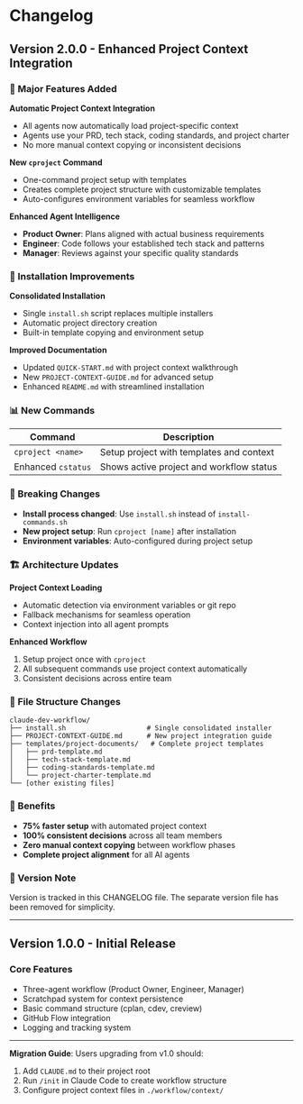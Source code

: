 # Changelog

## Version 2.0.0 - Enhanced Project Context Integration

### 🚀 Major Features Added

**Automatic Project Context Integration**
- All agents now automatically load project-specific context
- Agents use your PRD, tech stack, coding standards, and project charter
- No more manual context copying or inconsistent decisions

**New `cproject` Command**
- One-command project setup with templates
- Creates complete project structure with customizable templates
- Auto-configures environment variables for seamless workflow

**Enhanced Agent Intelligence**
- **Product Owner**: Plans aligned with actual business requirements
- **Engineer**: Code follows your established tech stack and patterns  
- **Manager**: Reviews against your specific quality standards

### 🔧 Installation Improvements

**Consolidated Installation**
- Single `install.sh` script replaces multiple installers
- Automatic project directory creation
- Built-in template copying and environment setup

**Improved Documentation**
- Updated `QUICK-START.md` with project context walkthrough
- New `PROJECT-CONTEXT-GUIDE.md` for advanced setup
- Enhanced `README.md` with streamlined installation

### 📊 New Commands

| Command | Description |
|---------|-------------|
| `cproject <name>` | Setup project with templates and context |
| Enhanced `cstatus` | Shows active project and workflow status |

### 🔄 Breaking Changes

- **Install process changed**: Use `install.sh` instead of `install-commands.sh`
- **New project setup**: Run `cproject [name]` after installation
- **Environment variables**: Auto-configured during project setup

### 🏗️ Architecture Updates

**Project Context Loading**
- Automatic detection via environment variables or git repo
- Fallback mechanisms for seamless operation
- Context injection into all agent prompts

**Enhanced Workflow**
1. Setup project once with `cproject`
2. All subsequent commands use project context automatically
3. Consistent decisions across entire team

### 📁 File Structure Changes

```
claude-dev-workflow/
├── install.sh                    # Single consolidated installer
├── PROJECT-CONTEXT-GUIDE.md      # New project integration guide
├── templates/project-documents/   # Complete project templates
│   ├── prd-template.md
│   ├── tech-stack-template.md
│   ├── coding-standards-template.md
│   └── project-charter-template.md
└── [other existing files]
```

### 🎯 Benefits

- **75% faster setup** with automated project context
- **100% consistent decisions** across all team members  
- **Zero manual context copying** between workflow phases
- **Complete project alignment** for all AI agents

### 📌 Version Note

Version is tracked in this CHANGELOG file. The separate version file has been removed for simplicity.

---

## Version 1.0.0 - Initial Release

### Core Features
- Three-agent workflow (Product Owner, Engineer, Manager)
- Scratchpad system for context persistence
- Basic command structure (cplan, cdev, creview)
- GitHub Flow integration
- Logging and tracking system

---

**Migration Guide**: Users upgrading from v1.0 should:
1. Add `CLAUDE.md` to their project root
2. Run `/init` in Claude Code to create workflow structure
3. Configure project context files in `./workflow/context/`